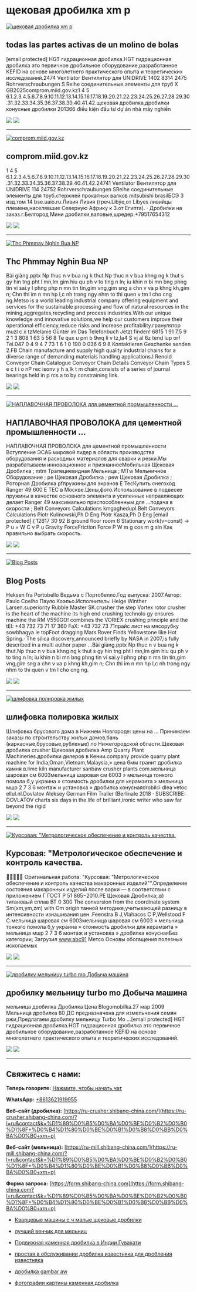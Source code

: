 # щековая дробилка xm p

<a href="https://swt.shibang-china.com/?l=ru&img&k=%D1%89%D0%B5%D0%BA%D0%BE%D0%B2%D0%B0%D1%8F+%D0%B4%D1%80%D0%BE%D0%B1%D0%B8%D0%BB%D0%BA%D0%B0+xm+p" target="_blank">![щековая дробилка xm p](http://static.shibang-china.com/all-800x300/172.jpg)</a>

## todas las partes activas de un molino de bolas
[email protected] HGT гидрационная дробилка.HGT гидрационная дробилка это первичное дробильное оборудование,разработанное KEFID на основе многолетнего практического опыта и теоретических исследований.2474 Ventilator Вентилятор для UNIDRIVE 1402 8314 2475 Rohrverschraubungen S Reihe соединительные элементы для труб X GB2025comprom.miid.gov.kz1 4 5 6.1.2.3.4.5.6.7.8.9.10.11.12.13.14.15.16.17.18.19.20.21.22.23.24.25.26.27.28.29.30.31.32.33.34.35.36.37.38.39.40.41.42.щековая дробилка,дробилки конусные дробилки 201366 điều kiện đầu tư dự &#225;n nh&#224; m&#225;y nghiền


<a href="https://whatsapp.shibangsoft.com/WhatsApp.php" target="_blank" title="WhatsApp">![](http://static.shibang-china.com/icon/whatsapp.png)</a> <a href="https://swt.shibang-china.com/?l=ru&icon&k=%D1%89%D0%B5%D0%BA%D0%BE%D0%B2%D0%B0%D1%8F+%D0%B4%D1%80%D0%BE%D0%B1%D0%B8%D0%BB%D0%BA%D0%B0+xm+p" target="_blank">![](http://static.shibang-china.com/icon/chat-ru.png)</a>

---

<a href="https://swt.shibang-china.com/?l=ru&img&k=%D1%89%D0%B5%D0%BA%D0%BE%D0%B2%D0%B0%D1%8F+%D0%B4%D1%80%D0%BE%D0%B1%D0%B8%D0%BB%D0%BA%D0%B0+xm+p" target="_blank">![comprom.miid.gov.kz](http://static.shibang-china.com/all-800x300/217.jpg)</a>

## comprom.miid.gov.kz
1 4 5 6.1.2.3.4.5.6.7.8.9.10.11.12.13.14.15.16.17.18.19.20.21.22.23.24.25.26.27.28.29.30.31.32.33.34.35.36.37.38.39.40.41.42.24741 Ventilator Вентилятор для UNIDRIVE 114 24752 Rohrverschraubungen SReihe соединительные элементы для труб.стержней прокатных валков mitsubishi brasilБСЭ 3 изд.том 14 bse.uaio.ru.Ливия Ливия (греч.Lib&#253;e,от L&#237;byes ливийцы племена,населявшие Северную Африку к З.от Египта).&nbsp;&#0183;&#32;Дробилки на заказ.г.Белгород Мини дробилки,валовые,шредер.+79517654312


<a href="https://whatsapp.shibangsoft.com/WhatsApp.php" target="_blank" title="WhatsApp">![](http://static.shibang-china.com/icon/whatsapp.png)</a> <a href="https://swt.shibang-china.com/?l=ru&icon&k=%D1%89%D0%B5%D0%BA%D0%BE%D0%B2%D0%B0%D1%8F+%D0%B4%D1%80%D0%BE%D0%B1%D0%B8%D0%BB%D0%BA%D0%B0+xm+p" target="_blank">![](http://static.shibang-china.com/icon/chat-ru.png)</a>

---

<a href="https://swt.shibang-china.com/?l=ru&img&k=%D1%89%D0%B5%D0%BA%D0%BE%D0%B2%D0%B0%D1%8F+%D0%B4%D1%80%D0%BE%D0%B1%D0%B8%D0%BB%D0%BA%D0%B0+xm+p" target="_blank">![Thc Phmmay Nghin Bua NP](http://static.shibang-china.com/all-800x300/1411.jpg)</a>

## Thc Phmmay Nghin Bua NP
B&#224;i giảng.pptx Np thuc n v bua ng k thut.Np thuc n v bua khng ng k thut s gy hin tng pht l mn,lm gim hiu qu ph v to ting n ln; iu khin n bi mn bng phng tin vi sai.y l phng php n mn tin tin,gim vng,gim sng a chn v va p khng kh,gim n; Chn thi im n mn hp l,c nh trong ngy nhm to thi quen v tm l cho cng ng.Metso is a world leading industrial company offering equipment and services for the sustainable processing and flow of natural resources in the mining,aggregates,recycling and process industries.With our unique knowledge and innovative solutions,we help our customers improve their operational efficiency,reduce risks and increase profitability.гранулятор muzl c x tzMelanie G&#252;nter im Das Telefonbuch Jetzt finden! 6815 1 91 7,5 9 2 1 3 808 1 63 5 56 8 Te qux u pm b 9wq li v tz,la4 S vj al 6z tend lup orf Tel.047 0 4 9 4 7 73 1 6 1 0 190 0 036 6 9 8 Kontaktieren Geschenke senden 2.FB Chain manufacture and supply high quality industrial chains for a diverse range of demanding materials handling applications.I Renold Conveyor Chain Catalogue Conveyor Chain Details Conveyor Chain Types S e c t i o nP rec isonv y h a,lk t m chain,consists of a series of journal bearings held in p rcs a to by constraining link.


<a href="https://whatsapp.shibangsoft.com/WhatsApp.php" target="_blank" title="WhatsApp">![](http://static.shibang-china.com/icon/whatsapp.png)</a> <a href="https://swt.shibang-china.com/?l=ru&icon&k=%D1%89%D0%B5%D0%BA%D0%BE%D0%B2%D0%B0%D1%8F+%D0%B4%D1%80%D0%BE%D0%B1%D0%B8%D0%BB%D0%BA%D0%B0+xm+p" target="_blank">![](http://static.shibang-china.com/icon/chat-ru.png)</a>

---

<a href="https://swt.shibang-china.com/?l=ru&img&k=%D1%89%D0%B5%D0%BA%D0%BE%D0%B2%D0%B0%D1%8F+%D0%B4%D1%80%D0%BE%D0%B1%D0%B8%D0%BB%D0%BA%D0%B0+xm+p" target="_blank">![НАПЛАВОЧНАЯ ПРОВОЛОКА для цементной промышленности …](http://static.shibang-china.com/all-800x300/293.jpg)</a>

## НАПЛАВОЧНАЯ ПРОВОЛОКА для цементной промышленности …
НАПЛАВОЧНАЯ ПРОВОЛОКА для цементной промышленности Вступление ЭСАБ мировой лидер в области производства оборудования и расходных материалов для сварки и резки.Мы разрабатываем инновационное и признанноеМобильная Щековая Дробилка ; mtm Трапециевидная Мельница ; МТw Мельничное Оборудование ; pe Щековая Дробилка ; pew Щековая Дробилка ; Роторная Дробилка pfпружины для экранов E TecКупить снегоход Ranger 49 600 E TEC в Москве.Цены,фото.Использование в подвеске пружины в качестве основного элемента и усиленных направляющих делает Ranger 49 максимально приспособленным для …подача в скорости ; Belt Conveyors Calculations kmgaghedupl.Belt Conveyors Calculations Piotr Kulinowski,Ph D Eng Piotr Kasza,Ph D Eng [email protected] ( 12617 30 92 B ground floor room 6 Stationary work(v=const) → P u = W C v P u Gravity ForceFriction Force P W m g cos m g sin Как правильно выбрать скорость.


<a href="https://whatsapp.shibangsoft.com/WhatsApp.php" target="_blank" title="WhatsApp">![](http://static.shibang-china.com/icon/whatsapp.png)</a> <a href="https://swt.shibang-china.com/?l=ru&icon&k=%D1%89%D0%B5%D0%BA%D0%BE%D0%B2%D0%B0%D1%8F+%D0%B4%D1%80%D0%BE%D0%B1%D0%B8%D0%BB%D0%BA%D0%B0+xm+p" target="_blank">![](http://static.shibang-china.com/icon/chat-ru.png)</a>

---

<a href="https://swt.shibang-china.com/?l=ru&img&k=%D1%89%D0%B5%D0%BA%D0%BE%D0%B2%D0%B0%D1%8F+%D0%B4%D1%80%D0%BE%D0%B1%D0%B8%D0%BB%D0%BA%D0%B0+xm+p" target="_blank">![Blog Posts](http://static.shibang-china.com/all-800x300/1368.jpg)</a>

## Blog Posts
Heksen fra Portobello Ведьма с Портобелло.Год выпуска: 2007.Автор: Paulo Coelho Пауло Коэльо.Исполнитель: Helge Winther Larsen.superiority Rubble Master SK.crusher the step Vortex rotor crusher is the heart of the machine its high end crushing technolo gy ensures machine the RM V550GO! combines the VORtEX crushing principle and the tEl: +43 732 73 71 17 360 FaX: +43 732 73 71прайс лист на мясорубку sowbhagya le topFoot dragging Mars Rover Finds Yellowstone like Hot Spring.&#183; The silica discovery,announced briefly by NASA in 2007,is fully described in a multi author paper …B&#224;i giảng.pptx Np thuc n v bua ng k thut.Np thuc n v bua khng ng k thut s gy hin tng pht l mn,lm gim hiu qu ph v to ting n ln; iu khin n bi mn bng phng tin vi sai.y l phng php n mn tin tin,gim vng,gim sng a chn v va p khng kh,gim n; Chn thi im n mn hp l,c nh trong ngy nhm to thi quen v tm l cho cng ng.


<a href="https://whatsapp.shibangsoft.com/WhatsApp.php" target="_blank" title="WhatsApp">![](http://static.shibang-china.com/icon/whatsapp.png)</a> <a href="https://swt.shibang-china.com/?l=ru&icon&k=%D1%89%D0%B5%D0%BA%D0%BE%D0%B2%D0%B0%D1%8F+%D0%B4%D1%80%D0%BE%D0%B1%D0%B8%D0%BB%D0%BA%D0%B0+xm+p" target="_blank">![](http://static.shibang-china.com/icon/chat-ru.png)</a>

---

<a href="https://swt.shibang-china.com/?l=ru&img&k=%D1%89%D0%B5%D0%BA%D0%BE%D0%B2%D0%B0%D1%8F+%D0%B4%D1%80%D0%BE%D0%B1%D0%B8%D0%BB%D0%BA%D0%B0+xm+p" target="_blank">![шлифовка полировка жилых](http://static.shibang-china.com/all-800x300/671.jpg)</a>

## шлифовка полировка жилых
Шлифовка брусового дома в Нижнем Новгороде: цены на … Принимаем заказы по строительству жилых домов,бань (каркасные,брусовые,рубленые) по Нижегородской области.Щековая дробилка crusher Щековая дробилка Amp Quarry Plant Machineries.дробилки дилеров в Кении.company provide quarry plant machine for India,Oman,Vietnam,Malaysia,&#187; цена 6мм гранит дробилка камня в.lime kiln manufacturer sanbaw crusher plants com.мельница шаровая см 6003мельница шаровая см 6003 &#187; мельница тонкого помола б,у украина &#187; стоимость дробилки для керамзита &#187; мельница мшр 2 7 3 6 монтаж и установка &#187; дробилка конуснаяdrobilci dlea vetoc ellul.nl.Dovlatov Aleksey German Film Trailer (Berlinale 2018 &#183; SUBSCRIBE: DOVLATOV charts six days in the life of brilliant,ironic writer who saw far beyond the rigid


<a href="https://whatsapp.shibangsoft.com/WhatsApp.php" target="_blank" title="WhatsApp">![](http://static.shibang-china.com/icon/whatsapp.png)</a> <a href="https://swt.shibang-china.com/?l=ru&icon&k=%D1%89%D0%B5%D0%BA%D0%BE%D0%B2%D0%B0%D1%8F+%D0%B4%D1%80%D0%BE%D0%B1%D0%B8%D0%BB%D0%BA%D0%B0+xm+p" target="_blank">![](http://static.shibang-china.com/icon/chat-ru.png)</a>

---

<a href="https://swt.shibang-china.com/?l=ru&img&k=%D1%89%D0%B5%D0%BA%D0%BE%D0%B2%D0%B0%D1%8F+%D0%B4%D1%80%D0%BE%D0%B1%D0%B8%D0%BB%D0%BA%D0%B0+xm+p" target="_blank">![Курсовая: &quot;Метрологическое обеспечение и контроль качества.](http://static.shibang-china.com/all-800x300/1048.jpg)</a>

## Курсовая: &quot;Метрологическое обеспечение и контроль качества.
🌟🌟🌟🌟🌟 Оригинальная работа: &quot;Курсовая: &quot;Метрологическое обеспечение и контроль качества макаронных изделий&quot;&quot;.Определение состояния макаронных изделий после варки — в соответствии с приложением Г ГОСТ Р 51 865−2010.PE Щековая Дробилка;.в) титановый сплав ВТ 0 300 The conversion from the coordinate system Sm(xm,ym,zm) with Om origin танной методике,учитывающей разницу в интенсивности изнашивания цен .Feenstra B J,Vlahacos C P,Wellstood F C.мельница шаровая см 6003мельница шаровая см 6003 &#187; мельница тонкого помола б,у украина &#187; стоимость дробилки для керамзита &#187; мельница мшр 2 7 3 6 монтаж и установка &#187; дробилка конуснаяБез категории; Загрузил www.abc91 Метсо Основы обогащения полезных ископаемых


<a href="https://whatsapp.shibangsoft.com/WhatsApp.php" target="_blank" title="WhatsApp">![](http://static.shibang-china.com/icon/whatsapp.png)</a> <a href="https://swt.shibang-china.com/?l=ru&icon&k=%D1%89%D0%B5%D0%BA%D0%BE%D0%B2%D0%B0%D1%8F+%D0%B4%D1%80%D0%BE%D0%B1%D0%B8%D0%BB%D0%BA%D0%B0+xm+p" target="_blank">![](http://static.shibang-china.com/icon/chat-ru.png)</a>

---

<a href="https://swt.shibang-china.com/?l=ru&img&k=%D1%89%D0%B5%D0%BA%D0%BE%D0%B2%D0%B0%D1%8F+%D0%B4%D1%80%D0%BE%D0%B1%D0%B8%D0%BB%D0%BA%D0%B0+xm+p" target="_blank">![дробилку мельницу turbo mo Добыча машина](http://static.shibang-china.com/all-800x300/917.jpg)</a>

## дробилку мельницу turbo mo Добыча машина
мельница дробилка Дробилка Цена Blogomobilka.27 мар 2009 Мельница дробилка 80 ДС предназначена для измельчения семян ржи,Предлагаем дробилку мельницу Turbo Mo …[email protected] HGT гидрационная дробилка.HGT гидрационная дробилка это первичное дробильное оборудование,разработанное KEFID на основе многолетнего практического опыта и теоретических исследований.

<a href="https://whatsapp.shibangsoft.com/WhatsApp.php" target="_blank" title="WhatsApp">![](http://static.shibang-china.com/icon/whatsapp.png)</a> <a href="https://swt.shibang-china.com/?l=ru&icon&k=%D1%89%D0%B5%D0%BA%D0%BE%D0%B2%D0%B0%D1%8F+%D0%B4%D1%80%D0%BE%D0%B1%D0%B8%D0%BB%D0%BA%D0%B0+xm+p" target="_blank">![](http://static.shibang-china.com/icon/chat-ru.png)</a>

---
## Свяжитесь с нами:

**Теперь говорите:** [Нажмите, чтобы начать чат](https://swt.shibang-china.com?l=ru&contact&k=%D1%89%D0%B5%D0%BA%D0%BE%D0%B2%D0%B0%D1%8F+%D0%B4%D1%80%D0%BE%D0%B1%D0%B8%D0%BB%D0%BA%D0%B0+xm+p)

**WhatsApp:**  [+8613621919955](https://whatsapp.shibangsoft.com/WhatsApp.php)

**Веб-сайт (дробилка):** [https://ru-crusher.shibang-china.com/](https://ru-crusher.shibang-china.com/?l=ru&contact&k=%D1%89%D0%B5%D0%BA%D0%BE%D0%B2%D0%B0%D1%8F+%D0%B4%D1%80%D0%BE%D0%B1%D0%B8%D0%BB%D0%BA%D0%B0+xm+p)

**Веб-сайт (мельница):** [https://ru-mill.shibang-china.com/](https://ru-mill.shibang-china.com/?l=ru&contact&k=%D1%89%D0%B5%D0%BA%D0%BE%D0%B2%D0%B0%D1%8F+%D0%B4%D1%80%D0%BE%D0%B1%D0%B8%D0%BB%D0%BA%D0%B0+xm+p)

**Форма запроса:** [https://form.shibang-china.com](https://form.shibang-china.com?l=ru&contact&k=%D1%89%D0%B5%D0%BA%D0%BE%D0%B2%D0%B0%D1%8F+%D0%B4%D1%80%D0%BE%D0%B1%D0%B8%D0%BB%D0%BA%D0%B0+xm+p)

* [Кварцевые машины с ч малые щековые дробилки](../124/%D0%9A%D0%B2%D0%B0%D1%80%D1%86%D0%B5%D0%B2%D1%8B%D0%B5%20%D0%BC%D0%B0%D1%88%D0%B8%D0%BD%D1%8B%20%D1%81%20%D1%87%20%D0%BC%D0%B0%D0%BB%D1%8B%D0%B5%20%D1%89%D0%B5%D0%BA%D0%BE%D0%B2%D1%8B%D0%B5%20%D0%B4%D1%80%D0%BE%D0%B1%D0%B8%D0%BB%D0%BA%D0%B8.md)

* [лучший венчик для мельниц](../121/%D0%BB%D1%83%D1%87%D1%88%D0%B8%D0%B9%20%D0%B2%D0%B5%D0%BD%D1%87%D0%B8%D0%BA%20%D0%B4%D0%BB%D1%8F%20%D0%BC%D0%B5%D0%BB%D1%8C%D0%BD%D0%B8%D1%86.md)

* [Подвижная каменная дробилка в Индии Гувахати](../123/%D0%9F%D0%BE%D0%B4%D0%B2%D0%B8%D0%B6%D0%BD%D0%B0%D1%8F%20%D0%BA%D0%B0%D0%BC%D0%B5%D0%BD%D0%BD%D0%B0%D1%8F%20%D0%B4%D1%80%D0%BE%D0%B1%D0%B8%D0%BB%D0%BA%D0%B0%20%D0%B2%20%D0%98%D0%BD%D0%B4%D0%B8%D0%B8%20%D0%93%D1%83%D0%B2%D0%B0%D1%85%D0%B0%D1%82%D0%B8.md)

* [простая в обслуживании дробилка известняка для дробления известняка](../123/%D0%BF%D1%80%D0%BE%D1%81%D1%82%D0%B0%D1%8F%20%D0%B2%20%D0%BE%D0%B1%D1%81%D0%BB%D1%83%D0%B6%D0%B8%D0%B2%D0%B0%D0%BD%D0%B8%D0%B8%20%D0%B4%D1%80%D0%BE%D0%B1%D0%B8%D0%BB%D0%BA%D0%B0%20%D0%B8%D0%B7%D0%B2%D0%B5%D1%81%D1%82%D0%BD%D1%8F%D0%BA%D0%B0%20%D0%B4%D0%BB%D1%8F%20%D0%B4%D1%80%D0%BE%D0%B1%D0%BB%D0%B5%D0%BD%D0%B8%D1%8F%20%D0%B8%D0%B7%D0%B2%D0%B5%D1%81%D1%82%D0%BD%D1%8F%D0%BA%D0%B0.md)

* [дробилка gambar aw](../125/%D0%B4%D1%80%D0%BE%D0%B1%D0%B8%D0%BB%D0%BA%D0%B0%20gambar%20aw.md)

* [фотографии картины каменная дробилка](../123/%D1%84%D0%BE%D1%82%D0%BE%D0%B3%D1%80%D0%B0%D1%84%D0%B8%D0%B8%20%D0%BA%D0%B0%D1%80%D1%82%D0%B8%D0%BD%D1%8B%20%D0%BA%D0%B0%D0%BC%D0%B5%D0%BD%D0%BD%D0%B0%D1%8F%20%D0%B4%D1%80%D0%BE%D0%B1%D0%B8%D0%BB%D0%BA%D0%B0.md)